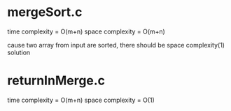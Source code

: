 # mergeSort.c
time complexity = O(m+n)
space complexity = O(m+n)

cause two array from input are sorted, there should be space complexity(1) solution

# returnInMerge.c
time complexity = O(m+n)
space complexity = O(1)
